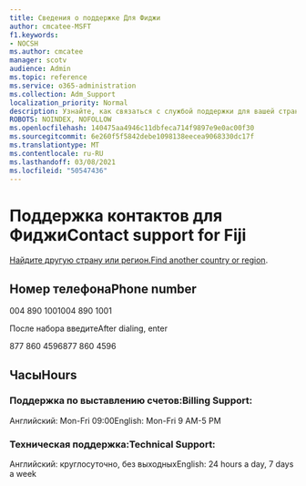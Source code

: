 ```yaml
---
title: Сведения о поддержке Для Фиджи
author: cmcatee-MSFT
f1.keywords:
- NOCSH
ms.author: cmcatee
manager: scotv
audience: Admin
ms.topic: reference
ms.service: o365-administration
ms.collection: Adm_Support
localization_priority: Normal
description: Узнайте, как связаться с службой поддержки для вашей страны или региона.
ROBOTS: NOINDEX, NOFOLLOW
ms.openlocfilehash: 140475aa4946c11dbfeca714f9897e9e0ac00f30
ms.sourcegitcommit: 6e260f5f5842debe1098138eecea9068330dc17f
ms.translationtype: MT
ms.contentlocale: ru-RU
ms.lasthandoff: 03/08/2021
ms.locfileid: "50547436"
---
```

# <a name="contact-support-for-fiji"></a><span data-ttu-id="567e5-103">Поддержка контактов для Фиджи</span><span class="sxs-lookup"><span data-stu-id="567e5-103">Contact support for Fiji</span></span>

<span data-ttu-id="567e5-104">[Найдите другую страну или регион.](../contact-support-for-business-products.md)</span><span class="sxs-lookup"><span data-stu-id="567e5-104">[Find another country or region](../contact-support-for-business-products.md).</span></span>

## <a name="phone-number"></a><span data-ttu-id="567e5-105">Номер телефона</span><span class="sxs-lookup"><span data-stu-id="567e5-105">Phone number</span></span>
<span data-ttu-id="567e5-106">004 890 1001</span><span class="sxs-lookup"><span data-stu-id="567e5-106">004 890 1001</span></span>

<span data-ttu-id="567e5-107">После набора введите</span><span class="sxs-lookup"><span data-stu-id="567e5-107">After dialing, enter</span></span>

<span data-ttu-id="567e5-108">877 860 4596</span><span class="sxs-lookup"><span data-stu-id="567e5-108">877 860 4596</span></span>

## <a name="hours"></a><span data-ttu-id="567e5-109">Часы</span><span class="sxs-lookup"><span data-stu-id="567e5-109">Hours</span></span>
### <a name="billing-support"></a><span data-ttu-id="567e5-110">Поддержка по выставлению счетов:</span><span class="sxs-lookup"><span data-stu-id="567e5-110">Billing Support:</span></span>

<span data-ttu-id="567e5-111">Английский: Mon-Fri 09:00</span><span class="sxs-lookup"><span data-stu-id="567e5-111">English: Mon-Fri 9 AM-5 PM</span></span>

### <a name="technical-support"></a><span data-ttu-id="567e5-112">Техническая поддержка:</span><span class="sxs-lookup"><span data-stu-id="567e5-112">Technical Support:</span></span>

<span data-ttu-id="567e5-113">Английский: круглосуточно, без выходных</span><span class="sxs-lookup"><span data-stu-id="567e5-113">English: 24 hours a day, 7 days a week</span></span>
